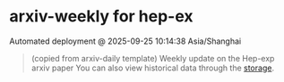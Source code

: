 # arxiv-weekly for hep-ex 
 Automated deployment @ 2025-09-25 10:14:38 Asia/Shanghai
> (copied from arxiv-daily template) Weekly update on the Hep-exp arxiv paper 
> You can also view historical data through the [storage](https://github.com/ucaszhouyx/arxiv-daily-test/tree/main/database/storage).
